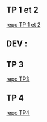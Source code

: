 ## TP 1 et 2

[repo TP 1 et 2](https://github.com/brendan-vis/B2-reseau.git) 


## DEV :


## TP 3

[repo TP3](https://github.com/brendan-vis/TP3.git)

## TP 4

[repo TP4](https://github.com/brendan-vis/TP4.git)
